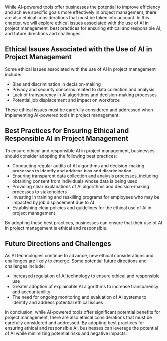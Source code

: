 
While AI-powered tools offer businesses the potential to improve efficiency and achieve specific goals more effectively in project management, there are also ethical considerations that must be taken into account. In this chapter, we will explore ethical issues associated with the use of AI in project management, best practices for ensuring ethical and responsible AI, and future directions and challenges.

Ethical Issues Associated with the Use of AI in Project Management
------------------------------------------------------------------

Some ethical issues associated with the use of AI in project management include:

* Bias and discrimination in decision-making
* Privacy and security concerns related to data collection and analysis
* Lack of transparency in AI algorithms and decision-making processes
* Potential job displacement and impact on workforce

These ethical issues must be carefully considered and addressed when implementing AI-powered tools in project management.

Best Practices for Ensuring Ethical and Responsible AI in Project Management
----------------------------------------------------------------------------

To ensure ethical and responsible AI in project management, businesses should consider adopting the following best practices:

* Conducting regular audits of AI algorithms and decision-making processes to identify and address bias and discrimination
* Ensuring transparent data collection and analysis processes, including obtaining consent from individuals whose data is being used
* Providing clear explanations of AI algorithms and decision-making processes to stakeholders
* Investing in training and reskilling programs for employees who may be impacted by job displacement due to AI
* Establishing clear policies and guidelines for the ethical use of AI in project management

By adopting these best practices, businesses can ensure that their use of AI in project management is ethical and responsible.

Future Directions and Challenges
--------------------------------

As AI technologies continue to advance, new ethical considerations and challenges are likely to emerge. Some potential future directions and challenges include:

* Increased regulation of AI technology to ensure ethical and responsible use
* Greater adoption of explainable AI algorithms to increase transparency and accountability
* The need for ongoing monitoring and evaluation of AI systems to identify and address potential ethical issues

In conclusion, while AI-powered tools offer significant potential benefits for project management, there are also ethical considerations that must be carefully considered and addressed. By adopting best practices for ensuring ethical and responsible AI, businesses can leverage the potential of AI while minimizing potential risks and negative impacts.
